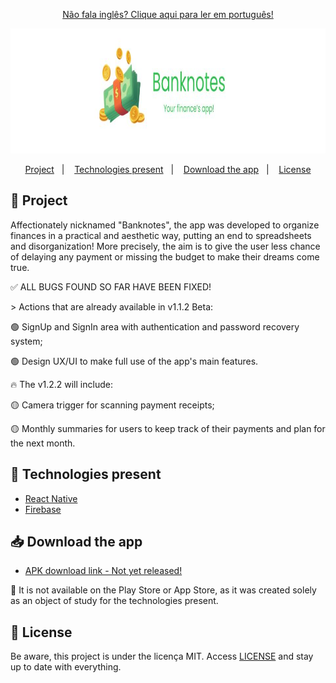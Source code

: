 <p align="center">
  <a href="https://github.com/laysaalves/banknotes-app/blob/main/README-PTBR.md">Não fala inglês? Clique aqui para ler em português!</a>
  </p>

  <div align="center">
   <img src=".github/project-logo.jpg" width="925" height="200">
</div> 

<p align="center">  
  <a href="#-project">Project</a>&nbsp;&nbsp;&nbsp;|&nbsp;&nbsp;&nbsp;
  <a href="#-technologies-present">Technologies present</a>&nbsp;&nbsp;&nbsp;|&nbsp;&nbsp;&nbsp;
  <a href="#-download-the-app">Download the app</a>&nbsp;&nbsp;&nbsp;|&nbsp;&nbsp;&nbsp;
  <a href="#-license">License</a>
</p>

## 🎯 Project

<p>Affectionately nicknamed "Banknotes", the app was developed to organize finances in a practical and aesthetic way, putting an end to spreadsheets and disorganization! More precisely, the aim is to give the user less chance of delaying any payment or missing the budget to make their dreams come true.</p>
<p>✅ ALL BUGS FOUND SO FAR HAVE BEEN FIXED!<p>
<p>> Actions that are already available in v1.1.2 Beta:</p>
<p align="left">🟢 SignUp and SignIn area with authentication and password recovery system;</p>
<p align="left">🟢 Design UX/UI to make full use of the app's main features.</p>
<p>🔥 The v1.2.2 will include:<p>
<p align="left">🟡 Camera trigger for scanning payment receipts;</p>
<p align="left">🟡 Monthly summaries for users to keep track of their payments and plan for the next month.</p>

## 🚀 Technologies present

- [React Native](https://reactnative.dev/)
- [Firebase](https://firebase.google.com/)

## 📥 Download the app

- [APK download link - Not yet released!](https://www.linkedin.com/in/laysaalves/)
<p>🚨 It is not available on the Play Store or App Store, as it was created solely as an object of study for the technologies present.</p>

## 🔐 License

Be aware, this project is under the licença MIT. Access [LICENSE](LICENSE) and stay up to date with everything.
